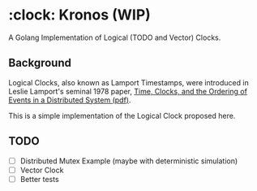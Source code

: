 # :clock: Kronos (WIP)

A Golang Implementation of Logical (TODO and Vector) Clocks.

## Background

Logical Clocks, also known as Lamport Timestamps, were introduced in Leslie
Lamport's seminal 1978 paper,
[Time, Clocks, and the Ordering of Events in a Distributed System (pdf)](https://lamport.azurewebsites.net/pubs/time-clocks.pdf).

This is a simple implementation of the Logical Clock proposed here.

## TODO

- [ ] Distributed Mutex Example (maybe with deterministic simulation)
- [ ] Vector Clock
- [ ] Better tests
